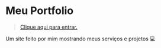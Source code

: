 # Meu Portfolio
> <a href="https://pedorosantos.github.io/Meu-Portfolio/">Clique aqui para entrar.</a>
 
 Um site feito por mim mostrando meus serviços e projetos 💻

